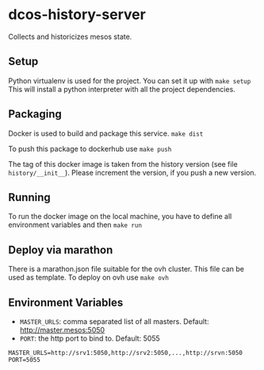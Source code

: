 # dcos-history-server
Collects and historicizes mesos state.

## Setup 

Python virtualenv is used for the project. You can set it up with
```make setup``` 
This will install a python interpreter with all the project dependencies.

## Packaging

Docker is used to build and package this service.
```make dist```

To push this package to dockerhub use
```make push```

The tag of this docker image is taken from the history version (see file `history/__init__`).
Please increment the version, if you push a new version.

## Running

To run the docker image on the local machine, you have to define all environment variables and then
 ```make run```

## Deploy via marathon

There is a marathon.json file suitable for the ovh cluster.
This file can be used as template.
To deploy on ovh use
```make ovh```


## Environment Variables

- `MASTER_URLS`: comma separated list of all masters. Default: http://master.mesos:5050
- `PORT`: the http port to bind to. Default: 5055

```
MASTER_URLS=http://srv1:5050,http://srv2:5050,...,http://srvn:5050
PORT=5055 
```

